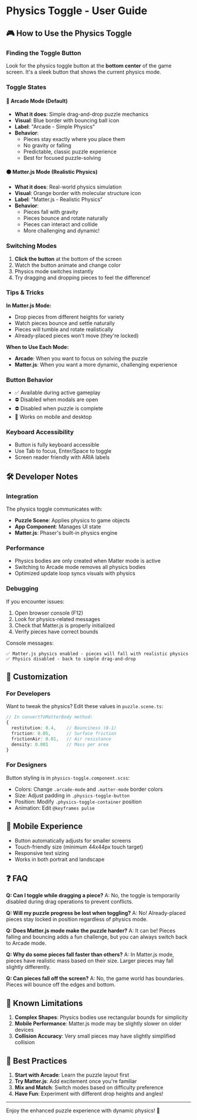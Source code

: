 # Physics Toggle - User Guide

## 🎮 How to Use the Physics Toggle

### Finding the Toggle Button
Look for the physics toggle button at the **bottom center** of the game screen. It's a sleek button that shows the current physics mode.

### Toggle States

#### 🔵 **Arcade Mode** (Default)
- **What it does**: Simple drag-and-drop puzzle mechanics
- **Visual**: Blue border with bouncing ball icon
- **Label**: "Arcade - Simple Physics"
- **Behavior**: 
  - Pieces stay exactly where you place them
  - No gravity or falling
  - Predictable, classic puzzle experience
  - Best for focused puzzle-solving

#### 🟠 **Matter.js Mode** (Realistic Physics)
- **What it does**: Real-world physics simulation
- **Visual**: Orange border with molecular structure icon
- **Label**: "Matter.js - Realistic Physics"
- **Behavior**:
  - Pieces fall with gravity
  - Pieces bounce and rotate naturally
  - Pieces can interact and collide
  - More challenging and dynamic!

### Switching Modes
1. **Click the button** at the bottom of the screen
2. Watch the button animate and change color
3. Physics mode switches instantly
4. Try dragging and dropping pieces to feel the difference!

### Tips & Tricks

**In Matter.js Mode:**
- Drop pieces from different heights for variety
- Watch pieces bounce and settle naturally
- Pieces will tumble and rotate realistically
- Already-placed pieces won't move (they're locked)

**When to Use Each Mode:**
- **Arcade**: When you want to focus on solving the puzzle
- **Matter.js**: When you want a more dynamic, challenging experience

### Button Behavior
- ✅ Available during active gameplay
- ⛔ Disabled when modals are open
- ⛔ Disabled when puzzle is complete
- 📱 Works on mobile and desktop

### Keyboard Accessibility
- Button is fully keyboard accessible
- Use Tab to focus, Enter/Space to toggle
- Screen reader friendly with ARIA labels

## 🛠️ Developer Notes

### Integration
The physics toggle communicates with:
- **Puzzle Scene**: Applies physics to game objects
- **App Component**: Manages UI state
- **Matter.js**: Phaser's built-in physics engine

### Performance
- Physics bodies are only created when Matter mode is active
- Switching to Arcade mode removes all physics bodies
- Optimized update loop syncs visuals with physics

### Debugging
If you encounter issues:
1. Open browser console (F12)
2. Look for physics-related messages
3. Check that Matter.js is properly initialized
4. Verify pieces have correct bounds

Console messages:
```
✅ Matter.js physics enabled - pieces will fall with realistic physics
✅ Physics disabled - back to simple drag-and-drop
```

## 🎨 Customization

### For Developers
Want to tweak the physics? Edit these values in `puzzle.scene.ts`:

```typescript
// In convertToMatterBody method:
{
  restitution: 0.4,    // Bounciness (0-1)
  friction: 0.05,      // Surface friction
  frictionAir: 0.01,   // Air resistance
  density: 0.001       // Mass per area
}
```

### For Designers
Button styling is in `physics-toggle.component.scss`:
- Colors: Change `.arcade-mode` and `.matter-mode` border colors
- Size: Adjust padding in `.physics-toggle-button`
- Position: Modify `.physics-toggle-container` position
- Animation: Edit `@keyframes pulse`

## 📱 Mobile Experience
- Button automatically adjusts for smaller screens
- Touch-friendly size (minimum 44x44px touch target)
- Responsive text sizing
- Works in both portrait and landscape

## ❓ FAQ

**Q: Can I toggle while dragging a piece?**
A: No, the toggle is temporarily disabled during drag operations to prevent conflicts.

**Q: Will my puzzle progress be lost when toggling?**
A: No! Already-placed pieces stay locked in position regardless of physics mode.

**Q: Does Matter.js mode make the puzzle harder?**
A: It can be! Pieces falling and bouncing adds a fun challenge, but you can always switch back to Arcade mode.

**Q: Why do some pieces fall faster than others?**
A: In Matter.js mode, pieces have realistic mass based on their size. Larger pieces may fall slightly differently.

**Q: Can pieces fall off the screen?**
A: No, the game world has boundaries. Pieces will bounce off the edges and bottom.

## 🐛 Known Limitations

1. **Complex Shapes**: Physics bodies use rectangular bounds for simplicity
2. **Mobile Performance**: Matter.js mode may be slightly slower on older devices
3. **Collision Accuracy**: Very small pieces may have slightly simplified collision

## 🎯 Best Practices

1. **Start with Arcade**: Learn the puzzle layout first
2. **Try Matter.js**: Add excitement once you're familiar
3. **Mix and Match**: Switch modes based on difficulty preference
4. **Have Fun**: Experiment with different drop heights and angles!

---

Enjoy the enhanced puzzle experience with dynamic physics! 🎉
